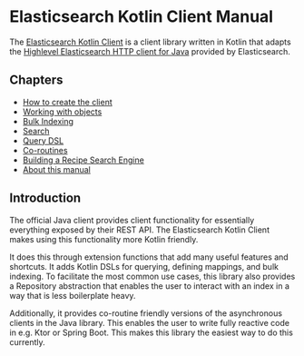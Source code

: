 # Elasticsearch Kotlin Client Manual

The [Elasticsearch Kotlin Client](https://github.com/jillesvangurp/es-kotlin-wrapper-client) is a client 
library written in Kotlin that 
adapts the [Highlevel Elasticsearch HTTP client for Java](https://www.elastic.co/guide/en/elasticsearch/client/java-rest/current/java-rest-high.html) provided by Elasticsearch.

## Chapters

- [How to create the client](creating-client.md)
- [Working with objects](crud-support.md)
- [Bulk Indexing](bulk-indexing.md)
- [Search](search.md)
- [Query DSL](query-dsl.md)
- [Co-routines](coroutines.md)
- [Building a Recipe Search Engine](recipe-search-engine.md)
- [About this manual](about.md)

## Introduction

The official Java client provides client functionality for essentially everything exposed by their REST
API. The Elasticsearch Kotlin Client makes using this functionality more Kotlin friendly. 

It does this
through extension functions that add many useful features and shortcuts. It adds Kotlin DSLs for
querying, defining mappings, and bulk indexing. To facilitate the most common use cases, this library
also provides a Repository abstraction that enables the user to interact with an index in a way that
is less boilerplate heavy.

Additionally, it provides co-routine friendly versions of the asynchronous clients in the Java library.
This enables the user to write fully reactive code in e.g. Ktor or Spring Boot. This makes this
library the easiest way to do this currently.


